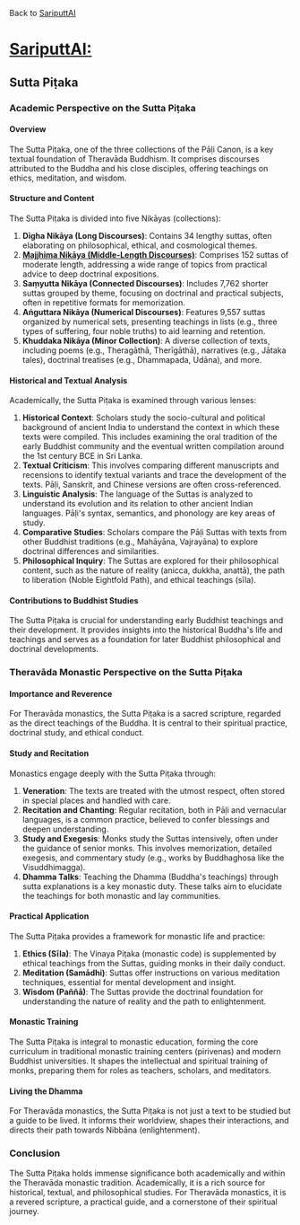 Back to [SariputtAI](index.md)

# [SariputtAI:](https://chatgpt.com/g/g-p25UYT2UR-sariputtai)

## Sutta Piṭaka

### Academic Perspective on the Sutta Piṭaka

#### Overview
The Sutta Piṭaka, one of the three collections of the Pāḷi Canon, is a key textual foundation of Theravāda Buddhism. It comprises discourses attributed to the Buddha and his close disciples, offering teachings on ethics, meditation, and wisdom.

#### Structure and Content
The Sutta Piṭaka is divided into five Nikāyas (collections):

1. **Dīgha Nikāya (Long Discourses)**: Contains 34 lengthy suttas, often elaborating on philosophical, ethical, and cosmological themes.
2. **[Majjhima Nikāya (Middle-Length Discourses)](MajjhimaNikāya/MajjhimaNikāya.md)**: Comprises 152 suttas of moderate length, addressing a wide range of topics from practical advice to deep doctrinal expositions.
3. **Saṃyutta Nikāya (Connected Discourses)**: Includes 7,762 shorter suttas grouped by theme, focusing on doctrinal and practical subjects, often in repetitive formats for memorization.
4. **Aṅguttara Nikāya (Numerical Discourses)**: Features 9,557 suttas organized by numerical sets, presenting teachings in lists (e.g., three types of suffering, four noble truths) to aid learning and retention.
5. **Khuddaka Nikāya (Minor Collection)**: A diverse collection of texts, including poems (e.g., Theragāthā, Therīgāthā), narratives (e.g., Jātaka tales), doctrinal treatises (e.g., Dhammapada, Udāna), and more.

#### Historical and Textual Analysis
Academically, the Sutta Piṭaka is examined through various lenses:

1. **Historical Context**: Scholars study the socio-cultural and political background of ancient India to understand the context in which these texts were compiled. This includes examining the oral tradition of the early Buddhist community and the eventual written compilation around the 1st century BCE in Sri Lanka.
2. **Textual Criticism**: This involves comparing different manuscripts and recensions to identify textual variants and trace the development of the texts. Pāḷi, Sanskrit, and Chinese versions are often cross-referenced.
3. **Linguistic Analysis**: The language of the Suttas is analyzed to understand its evolution and its relation to other ancient Indian languages. Pāḷi's syntax, semantics, and phonology are key areas of study.
4. **Comparative Studies**: Scholars compare the Pāḷi Suttas with texts from other Buddhist traditions (e.g., Mahāyāna, Vajrayāna) to explore doctrinal differences and similarities.
5. **Philosophical Inquiry**: The Suttas are explored for their philosophical content, such as the nature of reality (anicca, dukkha, anattā), the path to liberation (Noble Eightfold Path), and ethical teachings (sīla).

#### Contributions to Buddhist Studies
The Sutta Piṭaka is crucial for understanding early Buddhist teachings and their development. It provides insights into the historical Buddha's life and teachings and serves as a foundation for later Buddhist philosophical and doctrinal developments.

### Theravāda Monastic Perspective on the Sutta Piṭaka

#### Importance and Reverence
For Theravāda monastics, the Sutta Piṭaka is a sacred scripture, regarded as the direct teachings of the Buddha. It is central to their spiritual practice, doctrinal study, and ethical conduct.

#### Study and Recitation
Monastics engage deeply with the Sutta Piṭaka through:

1. **Veneration**: The texts are treated with the utmost respect, often stored in special places and handled with care.
2. **Recitation and Chanting**: Regular recitation, both in Pāḷi and vernacular languages, is a common practice, believed to confer blessings and deepen understanding.
3. **Study and Exegesis**: Monks study the Suttas intensively, often under the guidance of senior monks. This involves memorization, detailed exegesis, and commentary study (e.g., works by Buddhaghosa like the Visuddhimagga).
4. **Dhamma Talks**: Teaching the Dhamma (Buddha's teachings) through sutta explanations is a key monastic duty. These talks aim to elucidate the teachings for both monastic and lay communities.

#### Practical Application
The Sutta Piṭaka provides a framework for monastic life and practice:

1. **Ethics (Sīla)**: The Vinaya Piṭaka (monastic code) is supplemented by ethical teachings from the Suttas, guiding monks in their daily conduct.
2. **Meditation (Samādhi)**: Suttas offer instructions on various meditation techniques, essential for mental development and insight.
3. **Wisdom (Paññā)**: The Suttas provide the doctrinal foundation for understanding the nature of reality and the path to enlightenment.

#### Monastic Training
The Sutta Piṭaka is integral to monastic education, forming the core curriculum in traditional monastic training centers (pirivenas) and modern Buddhist universities. It shapes the intellectual and spiritual training of monks, preparing them for roles as teachers, scholars, and meditators.

#### Living the Dhamma
For Theravāda monastics, the Sutta Piṭaka is not just a text to be studied but a guide to be lived. It informs their worldview, shapes their interactions, and directs their path towards Nibbāna (enlightenment).

### Conclusion
The Sutta Piṭaka holds immense significance both academically and within the Theravāda monastic tradition. Academically, it is a rich source for historical, textual, and philosophical studies. For Theravāda monastics, it is a revered scripture, a practical guide, and a cornerstone of their spiritual journey.

